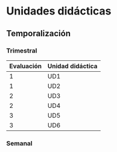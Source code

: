 # Unidades didácticas

## Temporalización

### Trimestral 

| Evaluación | Unidad didáctica |
|------------|------------------|
| 1          | UD1              |
| 1          | UD2              |
| 2          | UD3              |
| 2          | UD4              |
| 3          | UD5              |
| 3          | UD6              |

### Semanal
